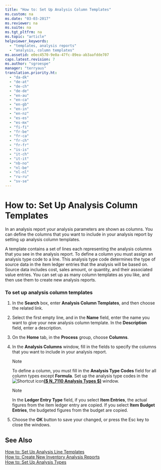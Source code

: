 ```yaml
---
title: "How to: Set Up Analysis Column Templates"
ms.custom: na
ms.date: "03-03-2017"
ms.reviewer: na
ms.suite: na
ms.tgt_pltfrm: na
ms.topic: "article"
helpviewer_keywords: 
  - "templates, analysis reports"
  - "analysis, column templates"
ms.assetid: e0ec4570-9e0a-47fc-89ea-ab3aafdde707
caps.latest.revision: 7
ms.author: "sgroespe"
manager: "terryaus"
translation.priority.ht: 
  - "da-dk"
  - "de-at"
  - "de-ch"
  - "de-de"
  - "en-au"
  - "en-ca"
  - "en-gb"
  - "en-in"
  - "en-nz"
  - "es-es"
  - "es-mx"
  - "fi-fi"
  - "fr-be"
  - "fr-ca"
  - "fr-ch"
  - "fr-fr"
  - "is-is"
  - "it-ch"
  - "it-it"
  - "nb-no"
  - "nl-be"
  - "nl-nl"
  - "ru-ru"
  - "sv-se"
---
```

# How to: Set Up Analysis Column Templates
In an analysis report your analysis parameters are shown as columns. You can define the columns that you want to include in your analysis report by setting up analysis column templates.  
  
 A template contains a set of lines each representing the analysis columns that you see in the analysis report. To define a column you must assign an analysis type code to a line. This analysis type code determines the type of source data in the item ledger entries that the analysis will be based on. Source data includes cost, sales amount, or quantity, and their associated value entries. You can set up as many column templates as you like, and then use them to create new analysis reports.  
  
### To set up analysis column templates  
  
1.  In the **Search** box, enter **Analysis Column Templates**, and then choose the related link.  
  
2.  Select the first empty line, and in the **Name** field, enter the name you want to give your new analysis column template. In the **Description** field, enter a description.  
  
3.  On the **Home** tab, in the **Process** group, choose **Columns**.  
  
4.  In the **Analysis Columns** window, fill in the fields to specify the columns that you want to include in your analysis report.  
  
    > [!NOTE]  
    >  To define a column, you must fill in the **Analysis Type Codes** field for all column types except **Formula**. Set up the analysis type codes in the ![Shortcut icon](../BusinessFunctionality/OnlineMaps/media/shortcutcoldicon.gif "shortcutColdIcon")**[\($ N\_7110 Analysis Types $\)](DynamicsNAV:////runpage?Page=7110)** window.  
  
    > [!NOTE]  
    >  In the **Ledger Entry Type** field, if you select **Item Entries**, the actual figures from the item ledger entry are copied. If you select **Item Budget Entries**, the budgeted figures from the budget are copied.  
  
5.  Choose the **OK** button to save your changed, or press the Esc key to close the windows.  
  
## See Also  
 [How to: Set Up Analysis Line Templates](../BusinessIntelligence/how-to-set-up-analysis-line-templates.md)   
 [How to: Create New Inventory Analysis Reports](../BusinessIntelligence/how-to-create-new-inventory-analysis-reports.md)   
 [How to: Set Up Analysis Types](../BusinessIntelligence/how-to-set-up-analysis-types.md)